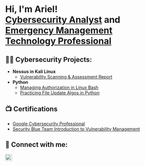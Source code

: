 <h1>Hi, I'm Ariel! <br/><a href="https://github.com/arielbethea">Cybersecurity Analyst</a> and <a href="https://www.linkedin.com/in/arielbethea/">Emergency Management Technology Professional</a>
<h2>👨‍💻 Cybersecurity Projects:</h2>

<!-- - <b>PowerShell</b>
  - [Active Directory Home Lab](https://github.com/arielbethea/ActiveDirectoryLab) -->
- <b>Nessus in Kali Linux</b>
  - [Vulnerability Scanning & Assessment Report](https://github.com/arielbethea/VulnerabilityScanning)
- <b>Python</b>
  - [Managing Authorization in Linux Bash](https://github.com/arielbethea/ManagingAuthorization)
  - [Practicing File Update Algos in Python](https://github.com/arielbethea/FileUpdateAlgorithms)

<h2>📺 Certifications</h2>

- [Google Cybersecurity Professional](https://www.credly.com/badges/2cdaba1a-9b9b-4e4c-9579-507d500ddab1/public_url)
- [Security Blue Team Introduction to Vulnerability Management](https://elearning.securityblue.team/home/certificate/424268323)

<h2> 🤳 Connect with me:</h2>

[<img align="left" alt="ArielBethea | LinkedIn" width="22px" src="https://www.pagetraffic.com/blog/wp-content/uploads/2022/09/linkedin-white-logo.png" />][linkedin]

[linkedin]: https://linkedin.com/in/arielbethea 

<!--
**aabethea/aabethea** is a ✨ _special_ ✨ repository because its `README.md` (this file) appears on your GitHub profile.

Here are some ideas to get you started:

- 🔭 I’m currently working on ...
- 🌱 I’m currently learning ...
- 👯 I’m looking to collaborate on ...
- 🤔 I’m looking for help with ...
- 💬 Ask me about ...
- 📫 How to reach me: ...
- 😄 Pronouns: ...
- ⚡ Fun fact: ...
-->
